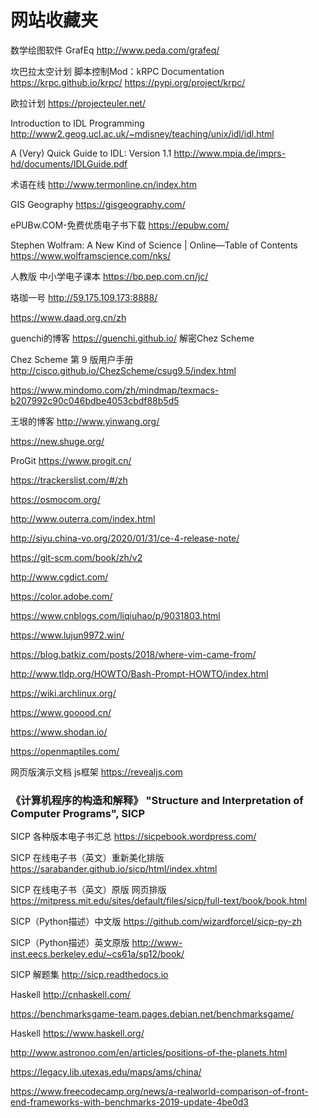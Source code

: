 # 网站收藏夹

数学绘图软件 GrafEq
http://www.peda.com/grafeq/

坎巴拉太空计划 脚本控制Mod：kRPC Documentation
https://krpc.github.io/krpc/
https://pypi.org/project/krpc/

欧拉计划
https://projecteuler.net/

Introduction to IDL Programming
http://www2.geog.ucl.ac.uk/~mdisney/teaching/unix/idl/idl.html

A (Very) Quick Guide to IDL: Version 1.1
http://www.mpia.de/imprs-hd/documents/IDLGuide.pdf

术语在线
http://www.termonline.cn/index.htm

GIS Geography
https://gisgeography.com/

ePUBw.COM-免费优质电子书下载
https://epubw.com/

Stephen Wolfram: A New Kind of Science | Online—Table of Contents
https://www.wolframscience.com/nks/

人教版 中小学电子课本
https://bp.pep.com.cn/jc/

珞珈一号
http://59.175.109.173:8888/

https://www.daad.org.cn/zh

guenchi的博客
https://guenchi.github.io/
    解密Chez Scheme

Chez Scheme 第 9 版用户手册
http://cisco.github.io/ChezScheme/csug9.5/index.html

https://www.mindomo.com/zh/mindmap/texmacs-b207992c90c046bdbe4053cbdf88b5d5

王垠的博客
http://www.yinwang.org/

https://new.shuge.org/

ProGit
https://www.progit.cn/

https://trackerslist.com/#/zh

https://osmocom.org/

http://www.outerra.com/index.html

http://siyu.china-vo.org/2020/01/31/ce-4-release-note/

https://git-scm.com/book/zh/v2

http://www.cgdict.com/

https://color.adobe.com/

https://www.cnblogs.com/liqiuhao/p/9031803.html

https://www.lujun9972.win/

https://blog.batkiz.com/posts/2018/where-vim-came-from/

http://www.tldp.org/HOWTO/Bash-Prompt-HOWTO/index.html

https://wiki.archlinux.org/

https://www.gooood.cn/

https://www.shodan.io/

https://openmaptiles.com/

网页版演示文档 js框架
https://revealjs.com

### 《计算机程序的构造和解释》 "Structure and Interpretation of Computer Programs", SICP

SICP 各种版本电子书汇总
https://sicpebook.wordpress.com/

SICP 在线电子书（英文）重新美化排版
https://sarabander.github.io/sicp/html/index.xhtml

SICP 在线电子书（英文）原版 网页排版
https://mitpress.mit.edu/sites/default/files/sicp/full-text/book/book.html

SICP（Python描述）中文版
https://github.com/wizardforcel/sicp-py-zh

SICP（Python描述）英文原版
http://www-inst.eecs.berkeley.edu/~cs61a/sp12/book/

SICP 解题集
http://sicp.readthedocs.io

Haskell
http://cnhaskell.com/

https://benchmarksgame-team.pages.debian.net/benchmarksgame/

Haskell
https://www.haskell.org/

http://www.astronoo.com/en/articles/positions-of-the-planets.html

https://legacy.lib.utexas.edu/maps/ams/china/

https://www.freecodecamp.org/news/a-realworld-comparison-of-front-end-frameworks-with-benchmarks-2019-update-4be0d3

